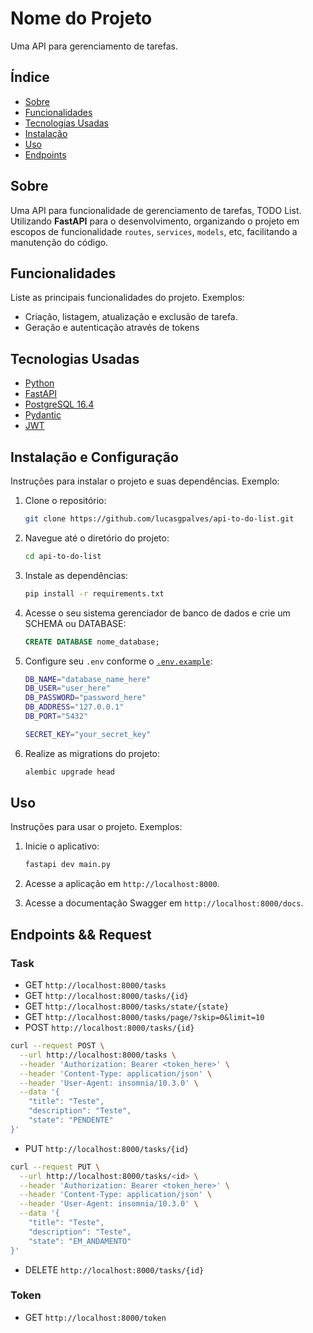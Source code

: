 # Nome do Projeto

Uma API para gerenciamento de tarefas.

## Índice

- [Sobre](#sobre)
- [Funcionalidades](#funcionalidades)
- [Tecnologias Usadas](#tecnologias-usadas)
- [Instalação](#instalacao)
- [Uso](#uso)
- [Endpoints](#endpoints)

## Sobre

Uma API para funcionalidade de gerenciamento de tarefas, TODO List. Utilizando **FastAPI** para o desenvolvimento, organizando o projeto em escopos de funcionalidade `routes`, `services`, `models`, etc, facilitando a manutenção do código.

## Funcionalidades

Liste as principais funcionalidades do projeto. Exemplos:
- Criação, listagem, atualização e exclusão de tarefa.
- Geração e autenticação através de tokens

## Tecnologias Usadas

- [Python](https://www.python.org/)
- [FastAPI](https://fastapi.tiangolo.com/)
- [PostgreSQL 16.4](https://www.postgresql.org/)
- [Pydantic](https://docs.pydantic.dev/latest/)
- [JWT](https://pyjwt.readthedocs.io/en/stable/)

## Instalação e Configuração

Instruções para instalar o projeto e suas dependências. Exemplo:

1. Clone o repositório:
    ```bash
    git clone https://github.com/lucasgpalves/api-to-do-list.git
    ```

2. Navegue até o diretório do projeto:
    ```bash
    cd api-to-do-list
    ```

3. Instale as dependências:
    ```bash
    pip install -r requirements.txt
    ```

4. Acesse o seu sistema gerenciador de banco de dados e crie um SCHEMA ou DATABASE:
    ```sql
    CREATE DATABASE nome_database;
    ```

5. Configure seu `.env` conforme o [`.env.example`](.env.example):
    ```bash
    DB_NAME="database_name_here"
    DB_USER="user_here"
    DB_PASSWORD="password_here"
    DB_ADDRESS="127.0.0.1"
    DB_PORT="5432"

    SECRET_KEY="your_secret_key"
    ```

6. Realize as migrations do projeto:
    ```bash
    alembic upgrade head
    ```

## Uso

Instruções para usar o projeto. Exemplos:

1. Inicie o aplicativo:
    ```bash
    fastapi dev main.py
    ```

2. Acesse a aplicação em `http://localhost:8000`.
3. Acesse a documentação Swagger em `http://localhost:8000/docs`.

## Endpoints && Request

### Task
- GET `http://localhost:8000/tasks`
- GET `http://localhost:8000/tasks/{id}`
- GET `http://localhost:8000/tasks/state/{state}`
- GET `http://localhost:8000/tasks/page/?skip=0&limit=10`
- POST `http://localhost:8000/tasks/{id}`
```bash
curl --request POST \
  --url http://localhost:8000/tasks \
  --header 'Authorization: Bearer <token_here>' \
  --header 'Content-Type: application/json' \
  --header 'User-Agent: insomnia/10.3.0' \
  --data '{
	"title": "Teste",
	"description": "Teste",
	"state": "PENDENTE"
}'
```
- PUT `http://localhost:8000/tasks/{id}`
```bash
curl --request PUT \
  --url http://localhost:8000/tasks/<id> \
  --header 'Authorization: Bearer <token_here>' \
  --header 'Content-Type: application/json' \
  --header 'User-Agent: insomnia/10.3.0' \
  --data '{
	"title": "Teste",
	"description": "Teste",
	"state": "EM_ANDAMENTO"
}'
```
- DELETE `http://localhost:8000/tasks/{id}`

### Token
- GET `http://localhost:8000/token`
